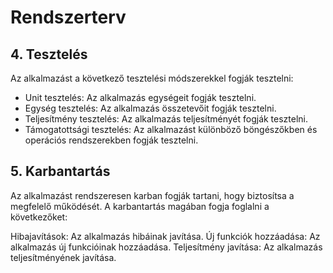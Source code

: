 # Rendszerterv


## 4. Tesztelés

Az alkalmazást a következő tesztelési módszerekkel fogják tesztelni:
 - Unit tesztelés: Az alkalmazás egységeit fogják tesztelni.
 - Egység tesztelés: Az alkalmazás összetevőit fogják tesztelni.
 - Teljesítmény tesztelés: Az alkalmazás teljesítményét fogják tesztelni.
 - Támogatottsági tesztelés: Az alkalmazást különböző böngészőkben és operációs rendszerekben fogják tesztelni.

## 5. Karbantartás

Az alkalmazást rendszeresen karban fogják tartani, hogy biztosítsa a megfelelő működését. A karbantartás magában fogja foglalni a következőket:

Hibajavítások: Az alkalmazás hibáinak javítása.
Új funkciók hozzáadása: Az alkalmazás új funkcióinak hozzáadása.
Teljesítmény javítása: Az alkalmazás teljesítményének javítása.
